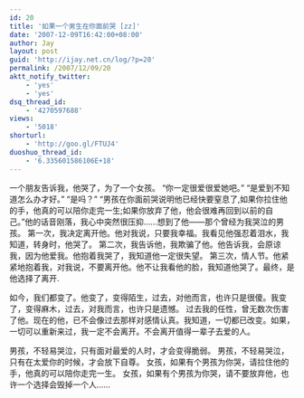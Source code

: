 ```yaml
---
id: 20
title: '如果一个男生在你面前哭 [zz]'
date: '2007-12-09T16:42:00+08:00'
author: Jay
layout: post
guid: 'http://ijay.net.cn/log/?p=20'
permalink: /2007/12/09/20
aktt_notify_twitter:
    - 'yes'
    - 'yes'
dsq_thread_id:
    - '4270597688'
views:
    - '5018'
shorturl:
    - 'http://goo.gl/FTUJ4'
duoshuo_thread_id:
    - '6.335601586106E+18'
---
```


一个朋友告诉我，他哭了，为了一个女孩。
“你一定很爱很爱她吧。”
“是爱到不知道怎么办才好。”
“是吗？”
“男孩在你面前哭说明他已经快要窒息了,如果你拉住他的手，他真的可以陪你走完一生;如果你放弃了他，他会很难再回到以前的自己。”他的话音刚落，我心中突然很压抑……想到了他——那个曾经为我哭泣的男孩。
第一次，我决定离开他。他对我说，只要我幸福。我看见他强忍着泪水，我知道，转身时，他哭了。
第二次，我告诉他，我欺骗了他。他告诉我，会原谅我，因为他爱我。他抱着我哭了，我知道他一定很失望。
第三次，情人节。他紧紧地抱着我，对我说，不要离开他。他不让我看他的脸，我知道他哭了。最终，是他选择了离开.

如今，我们都变了。他变了，变得陌生，过去，对他而言，也许只是很傻。我变了，变得麻木，过去，对我而言，也许只是遗憾。
过去我的任性，曾无数次伤害了他。现在的他，已不会像过去那样对感情认真。我知道，一切都已改变。如果，一切可以重新来过，我一定不会离开。不会离开值得一辈子去爱的人。

男孩，不轻易哭泣，只有面对最爱的人时，才会变得脆弱。
男孩，不轻易哭泣，只有在太爱你的时候，才会放下自尊。
女孩，如果有个男孩为你哭，请拉住他的手，他真的可以陪你走完一生。
女孩，如果有个男孩为你哭，请不要放弃他，也许一个选择会毁掉一个人……